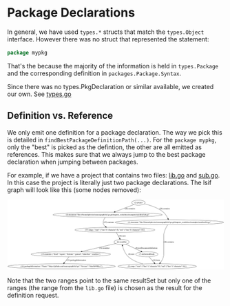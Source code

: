 # Package Declarations


In general, we have used `types.*` structs that match the `types.Object`
interface. However there was no struct that represented the statement:

```go
package mypkg
```

That's the because the majority of the information is held in `types.Package`
and the corresponding definition in `packages.Package.Syntax`.

Since there was no types.PkgDeclaration or similar available, we created our own.
See [types.go](internal/indexer/types.go)

## Definition vs. Reference

We only emit one definition for a package declaration. The way we pick this is detailed
in `findBestPackageDefinitionPath(...)`. For the `package mypkg`, only the "best" is
picked as the defintion, the other are all emitted as references. This makes sure that we
always jump to the best package declaration when jumping between packages.

For example, if we have a project that contains two files:
[lib.go](./docs/examples/smollest/lib.go) and
[sub.go](./docs/examples/smollest/sub.go). In this case the project is literally just two
package declarations. The lsif graph will look like this (some nodes removed):

![smollest_graph](./docs/examples/smollest/dump.svg)

Note that the two ranges point to the same resultSet but only one of the ranges
(the range from the `lib.go` file) is chosen as the result for the definition
request.

